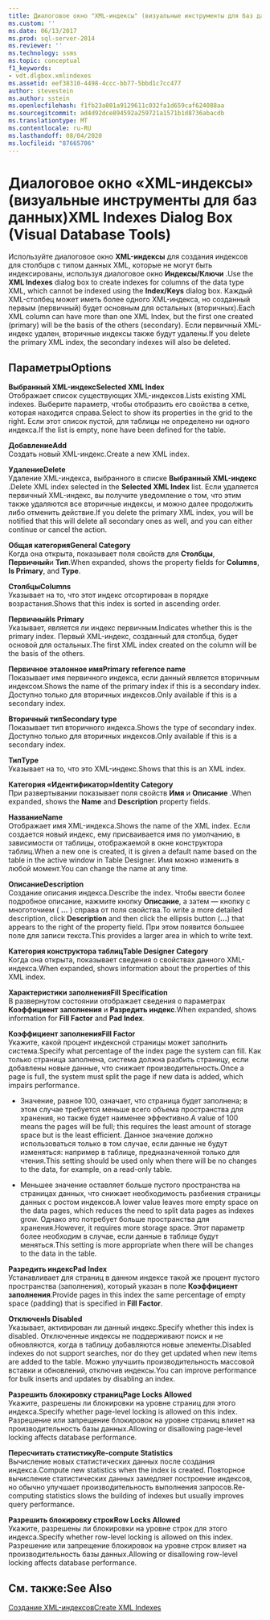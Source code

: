 ```yaml
---
title: Диалоговое окно "XML-индексы" (визуальные инструменты для баз данных) | Документация Майкрософт
ms.custom: ''
ms.date: 06/13/2017
ms.prod: sql-server-2014
ms.reviewer: ''
ms.technology: ssms
ms.topic: conceptual
f1_keywords:
- vdt.dlgbox.xmlindexes
ms.assetid: eef38310-4498-4ccc-bb77-5bbd1c7cc477
author: stevestein
ms.author: sstein
ms.openlocfilehash: f1fb23a801a9129611c032fa1d659caf624088aa
ms.sourcegitcommit: ad4d92dce894592a259721a1571b1d8736abacdb
ms.translationtype: MT
ms.contentlocale: ru-RU
ms.lasthandoff: 08/04/2020
ms.locfileid: "87665706"
---
```

# <a name="xml-indexes-dialog-box-visual-database-tools"></a><span data-ttu-id="dac7f-102">Диалоговое окно «XML-индексы» (визуальные инструменты для баз данных)</span><span class="sxs-lookup"><span data-stu-id="dac7f-102">XML Indexes Dialog Box (Visual Database Tools)</span></span>
  <span data-ttu-id="dac7f-103">Используйте диалоговое окно **XML-индексы** для создания индексов для столбцов с типом данных XML, которые не могут быть индексированы, используя диалоговое окно **Индексы/Ключи** .</span><span class="sxs-lookup"><span data-stu-id="dac7f-103">Use the **XML Indexes** dialog box to create indexes for columns of the data type XML, which cannot be indexed using the **Index/Keys** dialog box.</span></span> <span data-ttu-id="dac7f-104">Каждый XML-столбец может иметь более одного XML-индекса, но созданный первым (первичный) будет основным для остальных (вторичных).</span><span class="sxs-lookup"><span data-stu-id="dac7f-104">Each XML column can have more than one XML Index, but the first one created (primary) will be the basis of the others (secondary).</span></span> <span data-ttu-id="dac7f-105">Если первичный XML-индекс удален, вторичные индексы также будут удалены.</span><span class="sxs-lookup"><span data-stu-id="dac7f-105">If you delete the primary XML index, the secondary indexes will also be deleted.</span></span>  
  
## <a name="options"></a><span data-ttu-id="dac7f-106">Параметры</span><span class="sxs-lookup"><span data-stu-id="dac7f-106">Options</span></span>  
 <span data-ttu-id="dac7f-107">**Выбранный XML-индекс**</span><span class="sxs-lookup"><span data-stu-id="dac7f-107">**Selected XML Index**</span></span>  
 <span data-ttu-id="dac7f-108">Отображает список существующих XML-индексов.</span><span class="sxs-lookup"><span data-stu-id="dac7f-108">Lists existing XML indexes.</span></span> <span data-ttu-id="dac7f-109">Выберите параметр, чтобы отобразить его свойства в сетке, которая находится справа.</span><span class="sxs-lookup"><span data-stu-id="dac7f-109">Select to show its properties in the grid to the right.</span></span> <span data-ttu-id="dac7f-110">Если этот список пустой, для таблицы не определено ни одного индекса.</span><span class="sxs-lookup"><span data-stu-id="dac7f-110">If the list is empty, none have been defined for the table.</span></span>  
  
 <span data-ttu-id="dac7f-111">**Добавление**</span><span class="sxs-lookup"><span data-stu-id="dac7f-111">**Add**</span></span>  
 <span data-ttu-id="dac7f-112">Создать новый XML-индекс.</span><span class="sxs-lookup"><span data-stu-id="dac7f-112">Create a new XML index.</span></span>  
  
 <span data-ttu-id="dac7f-113">**Удаление**</span><span class="sxs-lookup"><span data-stu-id="dac7f-113">**Delete**</span></span>  
 <span data-ttu-id="dac7f-114">Удаление XML-индекса, выбранного в списке **Выбранный XML-индекс** .</span><span class="sxs-lookup"><span data-stu-id="dac7f-114">Delete XML index selected in the **Selected XML Index** list.</span></span> <span data-ttu-id="dac7f-115">Если удаляется первичный XML-индекс, вы получите уведомление о том, что этим также удаляются все вторичные индексы, и можно далее продолжить либо отменить действие.</span><span class="sxs-lookup"><span data-stu-id="dac7f-115">If you delete the primary XML index, you will be notified that this will delete all secondary ones as well, and you can either continue or cancel the action.</span></span>  
  
 <span data-ttu-id="dac7f-116">**Общая категория**</span><span class="sxs-lookup"><span data-stu-id="dac7f-116">**General Category**</span></span>  
 <span data-ttu-id="dac7f-117">Когда она открыта, показывает поля свойств для **Столбцы**, **Первичный**и **Тип**.</span><span class="sxs-lookup"><span data-stu-id="dac7f-117">When expanded, shows the property fields for **Columns**, **Is Primary**, and **Type**.</span></span>  
  
 <span data-ttu-id="dac7f-118">**Столбцы**</span><span class="sxs-lookup"><span data-stu-id="dac7f-118">**Columns**</span></span>  
 <span data-ttu-id="dac7f-119">Указывает на то, что этот индекс отсортирован в порядке возрастания.</span><span class="sxs-lookup"><span data-stu-id="dac7f-119">Shows that this index is sorted in ascending order.</span></span>  
  
 <span data-ttu-id="dac7f-120">**Первичный**</span><span class="sxs-lookup"><span data-stu-id="dac7f-120">**Is Primary**</span></span>  
 <span data-ttu-id="dac7f-121">Указывает, является ли индекс первичным.</span><span class="sxs-lookup"><span data-stu-id="dac7f-121">Indicates whether this is the primary index.</span></span> <span data-ttu-id="dac7f-122">Первый XML-индекс, созданный для столбца, будет основой для остальных.</span><span class="sxs-lookup"><span data-stu-id="dac7f-122">The first XML index created on the column will be the basis of the others.</span></span>  
  
 <span data-ttu-id="dac7f-123">**Первичное эталонное имя**</span><span class="sxs-lookup"><span data-stu-id="dac7f-123">**Primary reference name**</span></span>  
 <span data-ttu-id="dac7f-124">Показывает имя первичного индекса, если данный является вторичным индексом.</span><span class="sxs-lookup"><span data-stu-id="dac7f-124">Shows the name of the primary index if this is a secondary index.</span></span> <span data-ttu-id="dac7f-125">Доступно только для вторичных индексов.</span><span class="sxs-lookup"><span data-stu-id="dac7f-125">Only available if this is a secondary index.</span></span>  
  
 <span data-ttu-id="dac7f-126">**Вторичный тип**</span><span class="sxs-lookup"><span data-stu-id="dac7f-126">**Secondary type**</span></span>  
 <span data-ttu-id="dac7f-127">Показывает тип вторичного индекса.</span><span class="sxs-lookup"><span data-stu-id="dac7f-127">Shows the type of secondary index.</span></span> <span data-ttu-id="dac7f-128">Доступно только для вторичных индексов.</span><span class="sxs-lookup"><span data-stu-id="dac7f-128">Only available if this is a secondary index.</span></span>  
  
 <span data-ttu-id="dac7f-129">**Тип**</span><span class="sxs-lookup"><span data-stu-id="dac7f-129">**Type**</span></span>  
 <span data-ttu-id="dac7f-130">Указывает на то, что это XML-индекс.</span><span class="sxs-lookup"><span data-stu-id="dac7f-130">Shows that this is an XML index.</span></span>  
  
 <span data-ttu-id="dac7f-131">**Категория «Идентификатор»**</span><span class="sxs-lookup"><span data-stu-id="dac7f-131">**Identity Category**</span></span>  
 <span data-ttu-id="dac7f-132">При развертывании показывает поля свойств **Имя** и **Описание** .</span><span class="sxs-lookup"><span data-stu-id="dac7f-132">When expanded, shows the **Name** and **Description** property fields.</span></span>  
  
 <span data-ttu-id="dac7f-133">**Название**</span><span class="sxs-lookup"><span data-stu-id="dac7f-133">**Name**</span></span>  
 <span data-ttu-id="dac7f-134">Отображает имя XML-индекса.</span><span class="sxs-lookup"><span data-stu-id="dac7f-134">Shows the name of the XML index.</span></span> <span data-ttu-id="dac7f-135">Если создается новый индекс, ему присваивается имя по умолчанию, в зависимости от таблицы, отображаемой в окне конструктора таблиц.</span><span class="sxs-lookup"><span data-stu-id="dac7f-135">When a new one is created, it is given a default name based on the table in the active window in Table Designer.</span></span> <span data-ttu-id="dac7f-136">Имя можно изменить в любой момент.</span><span class="sxs-lookup"><span data-stu-id="dac7f-136">You can change the name at any time.</span></span>  
  
 <span data-ttu-id="dac7f-137">**Описание**</span><span class="sxs-lookup"><span data-stu-id="dac7f-137">**Description**</span></span>  
 <span data-ttu-id="dac7f-138">Создание описания индекса.</span><span class="sxs-lookup"><span data-stu-id="dac7f-138">Describe the index.</span></span> <span data-ttu-id="dac7f-139">Чтобы ввести более подробное описание, нажмите кнопку **Описание**, а затем — кнопку с многоточием ( **...** ) справа от поля свойства.</span><span class="sxs-lookup"><span data-stu-id="dac7f-139">To write a more detailed description, click **Description** and then click the ellipsis button (**...**) that appears to the right of the property field.</span></span> <span data-ttu-id="dac7f-140">При этом появится большее поле для записи текста.</span><span class="sxs-lookup"><span data-stu-id="dac7f-140">This provides a larger area in which to write text.</span></span>  
  
 <span data-ttu-id="dac7f-141">**Категория конструктора таблиц**</span><span class="sxs-lookup"><span data-stu-id="dac7f-141">**Table Designer Category**</span></span>  
 <span data-ttu-id="dac7f-142">Когда она открыта, показывает сведения о свойствах данного XML-индекса.</span><span class="sxs-lookup"><span data-stu-id="dac7f-142">When expanded, shows information about the properties of this XML index.</span></span>  
  
 <span data-ttu-id="dac7f-143">**Характеристики заполнения**</span><span class="sxs-lookup"><span data-stu-id="dac7f-143">**Fill Specification**</span></span>  
 <span data-ttu-id="dac7f-144">В развернутом состоянии отображает сведения о параметрах **Коэффициент заполнения** и **Разредить индекс**.</span><span class="sxs-lookup"><span data-stu-id="dac7f-144">When expanded, shows information for **Fill Factor** and **Pad Index**.</span></span>  
  
 <span data-ttu-id="dac7f-145">**Коэффициент заполнения**</span><span class="sxs-lookup"><span data-stu-id="dac7f-145">**Fill Factor**</span></span>  
 <span data-ttu-id="dac7f-146">Укажите, какой процент индексной страницы может заполнить система.</span><span class="sxs-lookup"><span data-stu-id="dac7f-146">Specify what percentage of the index page the system can fill.</span></span> <span data-ttu-id="dac7f-147">Как только страница заполнена, система должна разбить страницу, если добавлены новые данные, что снижает производительность.</span><span class="sxs-lookup"><span data-stu-id="dac7f-147">Once a page is full, the system must split the page if new data is added, which impairs performance.</span></span>  
  
-   <span data-ttu-id="dac7f-148">Значение, равное 100, означает, что страница будет заполнена; в этом случае требуется меньше всего объема пространства для хранения, но также будет наименее эффективно.</span><span class="sxs-lookup"><span data-stu-id="dac7f-148">A value of 100 means the pages will be full; this requires the least amount of storage space but is the least efficient.</span></span> <span data-ttu-id="dac7f-149">Данное значение должно использоваться только в том случае, если данные не будут изменяться: например в таблице, предназначенной только для чтения.</span><span class="sxs-lookup"><span data-stu-id="dac7f-149">This setting should be used only when there will be no changes to the data, for example, on a read-only table.</span></span>  
  
-   <span data-ttu-id="dac7f-150">Меньшее значение оставляет больше пустого пространства на страницах данных, что снижает необходимость разбиения страницы данных с ростом индексов.</span><span class="sxs-lookup"><span data-stu-id="dac7f-150">A lower value leaves more empty space on the data pages, which reduces the need to split data pages as indexes grow.</span></span> <span data-ttu-id="dac7f-151">Однако это потребует больше пространства для хранения.</span><span class="sxs-lookup"><span data-stu-id="dac7f-151">However, it requires more storage space.</span></span> <span data-ttu-id="dac7f-152">Этот параметр более необходим в случае, если данные в таблице будут меняться.</span><span class="sxs-lookup"><span data-stu-id="dac7f-152">This setting is more appropriate when there will be changes to the data in the table.</span></span>  
  
 <span data-ttu-id="dac7f-153">**Разредить индекс**</span><span class="sxs-lookup"><span data-stu-id="dac7f-153">**Pad Index**</span></span>  
 <span data-ttu-id="dac7f-154">Устанавливает для страниц в данном индексе такой же процент пустого пространства (заполнения), который указан в поле **Коэффициент заполнения**.</span><span class="sxs-lookup"><span data-stu-id="dac7f-154">Provide pages in this index the same percentage of empty space (padding) that is specified in **Fill Factor**.</span></span>  
  
 <span data-ttu-id="dac7f-155">**Отключен**</span><span class="sxs-lookup"><span data-stu-id="dac7f-155">**Is Disabled**</span></span>  
 <span data-ttu-id="dac7f-156">Указывает, активирован ли данный индекс.</span><span class="sxs-lookup"><span data-stu-id="dac7f-156">Specify whether this index is disabled.</span></span> <span data-ttu-id="dac7f-157">Отключенные индексы не поддерживают поиск и не обновляются, когда в таблицу добавляются новые элементы.</span><span class="sxs-lookup"><span data-stu-id="dac7f-157">Disabled indexes do not support searches, nor do they get updated when new items are added to the table.</span></span> <span data-ttu-id="dac7f-158">Можно улучшить производительность массовой вставки и обновлений, отключив индексы.</span><span class="sxs-lookup"><span data-stu-id="dac7f-158">You can improve performance for bulk inserts and updates by disabling an index.</span></span>  
  
 <span data-ttu-id="dac7f-159">**Разрешить блокировку страниц**</span><span class="sxs-lookup"><span data-stu-id="dac7f-159">**Page Locks Allowed**</span></span>  
 <span data-ttu-id="dac7f-160">Укажите, разрешены ли блокировки на уровне страниц для этого индекса.</span><span class="sxs-lookup"><span data-stu-id="dac7f-160">Specify whether page-level locking is allowed on this index.</span></span> <span data-ttu-id="dac7f-161">Разрешение или запрещение блокировок на уровне страниц влияет на производительность базы данных.</span><span class="sxs-lookup"><span data-stu-id="dac7f-161">Allowing or disallowing page-level locking affects database performance.</span></span>  
  
 <span data-ttu-id="dac7f-162">**Пересчитать статистику**</span><span class="sxs-lookup"><span data-stu-id="dac7f-162">**Re-compute Statistics**</span></span>  
 <span data-ttu-id="dac7f-163">Вычисление новых статистических данных после создания индекса.</span><span class="sxs-lookup"><span data-stu-id="dac7f-163">Compute new statistics when the index is created.</span></span> <span data-ttu-id="dac7f-164">Повторное вычисление статистических данных замедляет построение индексов, но обычно улучшает производительность выполнения запросов.</span><span class="sxs-lookup"><span data-stu-id="dac7f-164">Re-computing statistics slows the building of indexes but usually improves query performance.</span></span>  
  
 <span data-ttu-id="dac7f-165">**Разрешить блокировку строк**</span><span class="sxs-lookup"><span data-stu-id="dac7f-165">**Row Locks Allowed**</span></span>  
 <span data-ttu-id="dac7f-166">Укажите, разрешены ли блокировки на уровне строк для этого индекса.</span><span class="sxs-lookup"><span data-stu-id="dac7f-166">Specify whether row-level locking is allowed on this index.</span></span> <span data-ttu-id="dac7f-167">Разрешение или запрещение блокировок на уровне строк влияет на производительность базы данных.</span><span class="sxs-lookup"><span data-stu-id="dac7f-167">Allowing or disallowing row-level locking affects database performance.</span></span>  
  
## <a name="see-also"></a><span data-ttu-id="dac7f-168">См. также:</span><span class="sxs-lookup"><span data-stu-id="dac7f-168">See Also</span></span>  
 [<span data-ttu-id="dac7f-169">Создание XML-индексов</span><span class="sxs-lookup"><span data-stu-id="dac7f-169">Create XML Indexes</span></span>](../../relational-databases/xml/create-xml-indexes.md)  
  
  
